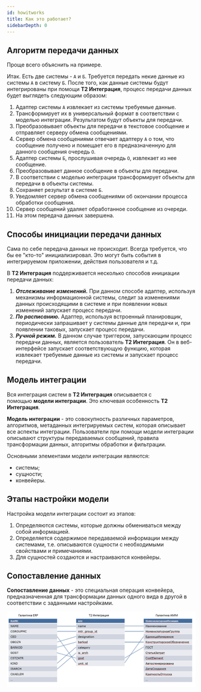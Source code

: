```yaml
---
id: howitworks
title: Как это работает?
sidebarDepth: 0
---
```


## Алгоритм передачи данных

Проще всего объяснить на примере.

Итак. Есть две системы - `А` и `Б`. Требуется передать некие данные из системы `А` в систему `Б`. После того, как данные системы будут интегрированы при помощи **T2 Интеграция**, процесс передачи данных будет выглядеть следующим образом:

1. Адаптер системы `А` извлекает из системы требуемые данные.
2. Трансформирует их в универсальный формат в соответствии с моделью интеграции. Результатом будут объекты для передачи.
3. Преобразовывает объекты для передачи в текстовое сообщение и отправляет серверу обмена сообщениями.
4. Сервер обмена сообщениями отвечает адаптеру `А` о том, что сообщение получено и помещает его в предназначенную для данного сообщения очередь `О`.
5. Адаптер системы `Б`, прослушивая очередь `О`, извлекает из нее сообщение.
6. Преобразовывает данное сообщение в объекты для передачи.
7. В соответствии с моделью интеграции трансформирует объекты для передачи в объекты системы.
8. Сохраняет результат в системе `Б`.
9. Уведомляет сервер обмена сообщениями об окончании процесса обработки сообщения.
10. Сервер сообщений удаляет обработанное сообщение из очереди.
11. На этом передача данных завершена.

## Способы инициации передачи данных

Сама по себе передача данных не происходит. Всегда требуется, что бы ее "кто-то" инициализировал. Это могут быть события в интегрируемом приложении, действия пользователя и т.д.

В **T2 Интеграция** поддерживается несколько способов инициации передачи данных:

1. ***Отслеживание изменений.*** При данном способе адаптер, используя механизмы информационной системы, следит за изменениями данных происходящими в системе и при появлении новых изменений запускает процесс передачи.
2. ***По расписанию.*** Адаптер, используя встроенный планировщик, периодически запрашивает у системы данные для передачи и, при появлении таковых, запускает процесс передачи.
3. ***Ручной режим.*** В данном случае триггером, запускающим процесс передачи данных, является пользователь **T2 Интеграция**. Он в веб-интерфейсе запускает соответствующую функцию, которая извлекает требуемые данные из системы и запускает процесс передачи.

## Модель интеграции

Вся интеграция систем в **Т2 Интеграция** описывается с помощью **модели интеграции**. Это ключевая особенность **Т2 Интеграция**.

**Модель интеграции** - это совокупность различных параметров, алгоритмов, метаданных интегрируемых систем, которая описывает все аспекты интеграции. Пользователи при помощи модели интеграции описывают структуры передаваемых сообщений, правила трансформации данных, алгоритмы обработки и фильтрации.

Основными элементами модели интеграции являются:

- системы;
- сущности;
- конвейеры.

## Этапы настройки модели

Настройка модели интеграции состоит из этапов:

1. Определяются системы, которые должны обмениваться между собой информацией.
2. Определяется содержимое передаваемой информации между системами, т.е. описываются сущности с необходимыми свойствами и примечаниями.
3. Для сущностей создаются и настраиваются конвейеры.

## Сопоставление данных

**Сопоставление данных** - это специальная операция конвейера, предназначенная для трансформации данных одного вида в другой в соответствии с заданными настройками.

![img](./_assets/DataMapping.png)

